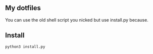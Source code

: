 My dotfiles
---
You can use the old shell script you nicked but use install.py because.
## Install
```
python3 install.py
